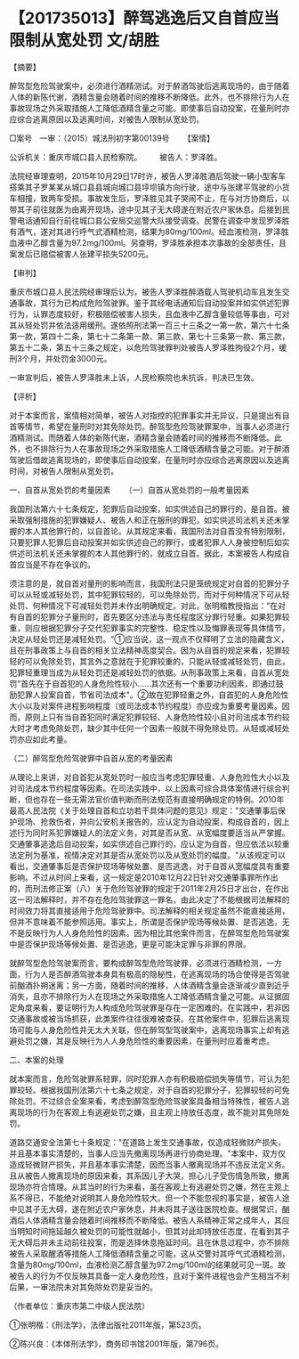 # 【201735013】醉驾逃逸后又自首应当限制从宽处罚 文/胡胜

【摘要】

醉驾型危险驾驶案中，必须进行酒精测试。对于醉酒驾驶后逃离现场的，由于随着人体的新陈代谢，酒精含量会随着时间的推移不断降低。此外，也不排除行为人在事故现场之外采取措施人工降低酒精含量之可能。即使事后自动投案，在量刑时亦应综合逃离原因以及逃离时间，对被告人限制从宽处罚。

□案号　一审：（2015）城法刑初字第00139号 　　【案情】

公诉机关：重庆市城口县人民检察院。 　　被告人：罗泽胜。

法院经审理查明，2015年10月29日17时许，被告人罗泽胜酒后驾驶一辆小型客车搭乘其子罗某某从城口县县城向城口县坪坝镇方向行驶，途中与张建平驾驶的小货车相撞，致两车受损。事故发生后，罗泽胜见其子哭闹不止，在与对方协商后，以带其子前往就医为由离开现场，途中见其子无大碍遂在附近农户家休息。后接到民警电话通知自行前往城口县公安局交巡警大队接受调查。民警在调查中发现罗泽胜有酒气，遂对其进行呼气式酒精检测，结果为80mg/100ml。经血液检测，罗泽胜血液中乙醇含量为97.2mg/100ml。另查明，罗泽胜承担本次事故的全部责任，且案发后已赔偿被害人张建平损失5200元。

【审判】

重庆市城口县人民法院经审理后认为，被告人罗泽胜醉酒载人驾驶机动车且发生交通事故，其行为已构成危险驾驶罪。鉴于其经电话通知后自动投案并如实供述犯罪行为，认罪态度较好，积极赔偿被害人损失，且血液中乙醇含量较低等事由，可对其从轻处罚并依法适用缓刑。遂依照刑法第一百三十三条之一第一款，第六十七条第一款，第四十二条，第七十二条第一款、第三款，第七十三条第一款、第三款，第五十二条，第五十三条之规定，以危险驾驶罪判处被告人罗泽胜拘役2个月，缓刑3个月，并处罚金3000元。

一审宣判后，被告人罗泽胜未上诉，人民检察院也未抗诉，判决已生效。

【评析】

对于本案而言，案情相对简单，被告人对指控的犯罪事实并无异议，只是提出有自首等情节，希望在量刑时对其免除处罚。醉驾型危险驾驶罪案中，当事人必须进行酒精测试。而随着人体的新陈代谢，酒精含量会随着时间的推移而不断降低。此外，也不排除行为人在事故现场之外采取措施人工降低酒精含量之可能。对于醉酒驾驶后借故逃离现场的，即使事后自动投案，在量刑时亦应综合逃离原因以及逃离时间，对被告人限制从宽处罚。

一、自首从宽处罚的考量因素 　　（一）自首从宽处罚的一般考量因素

我国刑法第六十七条规定，犯罪后自动投案，如实供述自己的罪行的，是自首。被采取强制措施的犯罪嫌疑人、被告人和正在服刑的罪犯，如实供述司法机关还未掌握的本人其他罪行的，以自首论。从其规定来看，我国刑法对自首没有特别限制，只要犯罪人犯罪后自动投案并如实供述自己的罪行，或者犯罪人人身被控制后如实供述司法机关还未掌握的本人其他罪行的，就成立自首。据此，本案被告人构成自首应当是不存在争议的。

须注意的是，就自首对量刑的影响而言，我国刑法只是笼统规定对自首的犯罪分子可以从轻或减轻处罚，其中犯罪较轻的，可以免除处罚，而对于何种情况下可从轻处罚、何种情况下可减轻处罚并未作出明确规定。对此，张明楷教授指出："在对有自首的犯罪分子量刑时，首先要区分违法与责任程度区分罪行轻重。如果犯罪较重，则应根据犯罪分子交代犯罪事实的完整性、稳定性以及悔罪表现等具体情节，决定从轻处罚还是减轻处罚。"①应当说，这一观点不仅释明了立法的隐藏含义，且在刑事政策上与自首的相关立法精神高度契合。因为从自首的规定来看，犯罪较轻的可以免除处罚，其言外之意就在于犯罪较重的，只能从轻或减轻处罚，由此，犯罪轻重理当成为从轻处罚还是减轻处罚的依据。从刑事政策上来看，自首从宽处罚"首先在于自首犯的人身危险性较小......其次还有一个重要功利因素，即通过鼓励犯罪人投案自首，节省司法成本"。②故在犯罪轻重之外，自首犯的人身危险性大小以及对案件进程影响程度（或司法成本节约程度）亦应成为重要考量因素。因而，原则上只有当自首犯同时满足犯罪较轻、人身危险性较小且对司法成本节约较大时才考虑免除处罚，缺少其中任何一个因素一般就不得免除处罚。从轻或减轻处罚亦应如此考量。

（二）醉驾型危险驾驶罪中自首从宽的考量因素

从理论上来讲，对自首犯从宽处罚时一般应当考虑犯罪轻重、人身危险性大小以及对司法成本节约程度等因素。在司法实践中，以上因素可综合具体案情进行综合判断，但也存在一些无需法官价值判断而刑法规范有直接明确规定的特例。2010年最高人民法院《关于处理自首和立功若干具体问题的意见》规定："交通肇事后保护现场、抢救伤者，并向公安机关报告的，应认定为自动投案，构成自首的，因上述行为同时系犯罪嫌疑人的法定义务，对其是否从宽、从宽幅度要适当从严掌握。交通肇事逃逸后自动投案，如实供述自己罪行的，应认定为自首，但应依法以较重法定刑为基准，视情决定对其是否从宽处罚以及从宽处罚的幅度。"从该规定可以看出，交通肇事后是否保护现场等候处置、是否逃逸，对于自首从宽幅度具有重要影响。不过从时间上来看，这一规定是2010年12月22日针对交通肇事罪所作出的，而刑法修正案（八）关于危险驾驶罪的规定于2011年2月25日才出台，在作出这一司法解释时，并不存在危险驾驶罪这一罪名，由此决定了不能根据司法解释的时间效力将其直接适用于危险驾驶罪中。司法解释的相关规定虽然不能直接适用，但并不意味着不能参照适用。事实上，所谓是否保护现场等候处置、是否逃逸，无不是反映行为人人身危险性的因素。因为相比其他案件而言，在醉驾型危险驾驶案中是否保护现场等候处置、是否逃逸，更是可能决定罪与非罪的界限。

就醉驾型危险驾驶案而言，要构成醉驾型危险驾驶罪，必须进行酒精检测，一方面，行为人是否醉酒驾驶本身具有极高的隐秘性，在逃离现场的场合使得是否驾驶前酗酒扑朔迷离；另一方面，随着时间的推移，人体酒精含量会逐渐减少直到近乎消失，且亦不排除行为人在现场之外采取措施人工降低酒精含量之可能。从证据固定角度来看，要证明行为人构成危险驾驶罪是存在一定困难的。在实践中，若非因交通事故或被当场抓获，此类案件往往很难被查获。在其他案件中，犯罪后逃离现场可能与人身危险性并无太大关联，但在醉驾型驾驶案中，逃离现场事实上却有逃避处罚之嫌，其是反映行为人人身危险性的重要因素，在量刑时应着重考虑。

二、本案的处理

就本案而言，危险驾驶罪系轻罪，同时犯罪人亦有积极赔偿损失等情节，可认为犯罪较轻。根据我国刑法第六十七条之规定，对于自首的犯罪分子，犯罪较轻的可免除处罚。不过综合全案来看，考虑到醉驾型危险驾驶案具备相当特殊性，被告人逃离现场的行为在客观上有逃避处罚之嫌，且主观上持放任态度，故不能对其免除处罚。

道路交通安全法第七十条规定："在道路上发生交通事故，仅造成轻微财产损失，并且基本事实清楚的，当事人应当先撤离现场再进行协商处理。"本案中，双方仅造成轻微财产损失，并且基本事实清楚，因而当事人撤离现场并不违反法定义务。且从被告人撤离现场的原因来看，其系因儿子大哭，担心儿子受伤情急所致，撤离现场亦符合情理。从其当时的行为来看，虽在客观上有逃避处罚之嫌，然在主观上系不得已，不能绝对说明其人身危险性较大。但一个不能忽视的事实是，被告人途中见其子无大碍，遂在附近农户家休息，并未将其子送往医院检查。根据常识，酗酒后人体酒精含量会随着时间推移而不断降低。被告人系精神正常之成年人，其应当明知时间拖延越久被处罚的可能性就越小，但其对此却持放任态度，在看到其子无大碍后并未主动前往投案，而是选择休息拖延时间。且在休息过程中，亦不排除被告人采取醒酒等措施人工降低酒精含量之可能，这从交警对其呼气式酒精检测，含量为80mg/100ml，血液检测乙醇含量为97.2mg/100ml的结果就可见一斑。故被告人的行为不仅反映其具备一定人身危险性，且对于案件进程也会产生相当不利后果，一审法院未对其免除处罚是妥当的。

（作者单位：重庆市第二中级人民法院）

①张明楷：《刑法学》，法律出版社2011年版，第523页。

②陈兴良：《本体刑法学》，商务印书馆2001年版，第796页。
